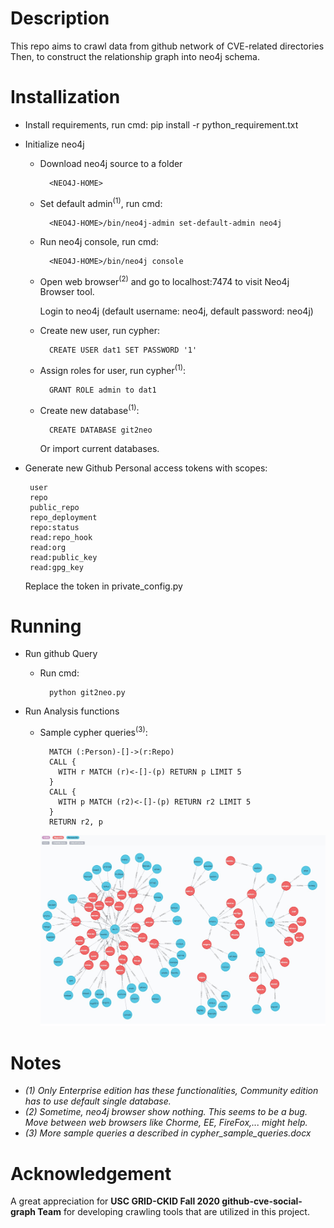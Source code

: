 # Description
This repo aims to crawl data from github network of CVE-related directories
Then, to construct the relationship graph into neo4j schema.  
  
# Installization
 - Install requirements, run cmd: pip install -r python_requirement.txt
 - Initialize neo4j
    - Download neo4j source to a folder
     
            <NEO4J-HOME> 
    - Set default admin<sup>(1)</sup>, run cmd: 
            
            <NEO4J-HOME>/bin/neo4j-admin set-default-admin neo4j
    - Run neo4j console, run cmd: 
    
            <NEO4J-HOME>/bin/neo4j console
    - Open web browser<sup>(2)</sup> and go to localhost:7474 to visit Neo4j Browser tool. 
      
      Login to neo4j (default username: neo4j, default password: neo4j)  
    - Create new user, run cypher:
     
            CREATE USER dat1 SET PASSWORD '1'
    - Assign roles for user, run cypher<sup>(1)</sup>:  
            
            GRANT ROLE admin to dat1
    - Create new database<sup>(1)</sup>: 
    
            CREATE DATABASE git2neo
          
       Or import current databases. 
 - Generate new Github Personal access tokens with scopes:
            
        user
        repo
        public_repo    
        repo_deployment
        repo:status
        read:repo_hook
        read:org
        read:public_key
        read:gpg_key
    
     Replace the token in private_config.py
# Running
 - Run github Query        
    - Run cmd: 

            python git2neo.py
 - Run Analysis functions
    - Sample cypher queries<sup>(3)</sup>:
    
            MATCH (:Person)-[]->(r:Repo) 
            CALL { 
              WITH r MATCH (r)<-[]-(p) RETURN p LIMIT 5 
            } 
            CALL { 
              WITH p MATCH (r2)<-[]-(p) RETURN r2 LIMIT 5 
            } 
            RETURN r2, p
      ![alt text](./samples/imgs/SampleQuery5.jpg)
     
# Notes
  - *(1) Only Enterprise edition has these functionalities, Community edition has to use default single database.*
  - *(2) Sometime, neo4j browser show nothing. This seems to be a bug. Move between web browsers like Chorme, EE, FireFox,... might help.*
  - *(3) More sample queries a described in cypher_sample_queries.docx*  
  
# Acknowledgement
  A great appreciation for **USC GRID-CKID Fall 2020 github-cve-social-graph Team** for developing crawling tools that are utilized in this project.
